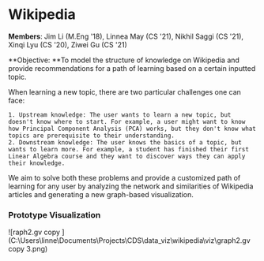 # Wikipedia

**Members**: Jim Li (M.Eng '18), Linnea May (CS '21), Nikhil Saggi (CS '21), Xinqi Lyu (CS '20), Ziwei Gu (CS '21)

**Objective: **To model  the structure of knowledge on Wikipedia and provide recommendations for a path of learning based on a certain inputted topic. 

When learning a new topic, there are two particular challenges one can face: 

 	1. Upstream knowledge: The user wants to learn a new topic, but doesn't know where to start. For example, a user might want to know how Principal Component Analysis (PCA) works, but they don't know what topics are prerequisite to their understanding. 
 	2. Downstream knowledge: The user knows the basics of a topic, but wants to learn more. For example, a student has finished their first Linear Algebra course and they want to discover ways they can apply their knowledge. 

We aim to solve both these problems and provide a customized path of learning for any user by analyzing the network and similarities of Wikipedia articles and generating a new graph-based visualization. 

### Prototype Visualization

![raph2.gv copy ](C:\Users\linne\Documents\Projects\CDS\data_viz\wikipedia\viz\graph2.gv copy 3.png)